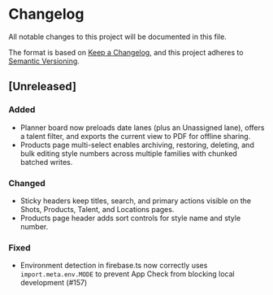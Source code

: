 # Changelog

All notable changes to this project will be documented in this file.

The format is based on [Keep a Changelog](https://keepachangelog.com/en/1.1.0/),
and this project adheres to [Semantic Versioning](https://semver.org/spec/v2.0.0.html).

## [Unreleased]
### Added
- Planner board now preloads date lanes (plus an Unassigned lane), offers a talent filter, and exports the current view to PDF for offline sharing.
- Products page multi-select enables archiving, restoring, deleting, and bulk editing style numbers across multiple families with chunked batched writes.

### Changed
- Sticky headers keep titles, search, and primary actions visible on the Shots, Products, Talent, and Locations pages.
- Products page header adds sort controls for style name and style number.

### Fixed
- Environment detection in firebase.ts now correctly uses `import.meta.env.MODE` to prevent App Check from blocking local development (#157)
